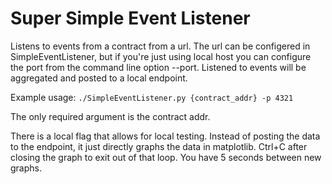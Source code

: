 # Super Simple Event Listener

Listens to events from a contract from a url.
The url can be configered in SimpleEventListener, but if you're just using local
host you can configure the port from the command line option --port.
Listened to events will be aggregated and posted to a local endpoint.

Example usage:
`./SimpleEventListener.py {contract_addr} -p 4321`

The only required argument is the contract addr.

There is a local flag that allows for local testing. Instead of posting the data
to the endpoint, it just directly graphs the data in matplotlib. Ctrl+C after
closing the graph to exit out of that loop. You have 5 seconds between new
graphs.
